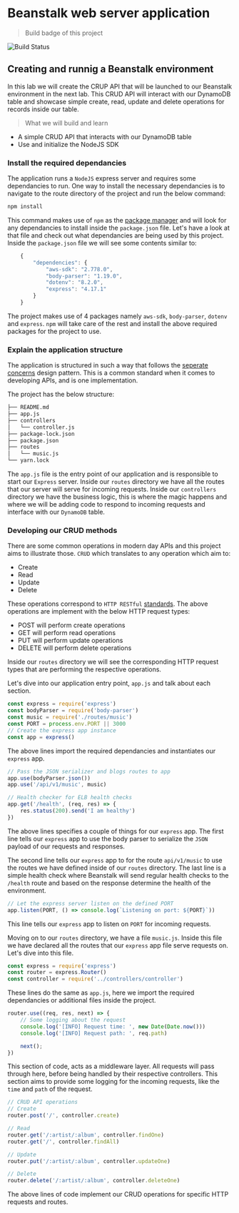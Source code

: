 # Beanstalk web server application

> Build badge of this project

![Build Status](https://codebuild.eu-west-1.amazonaws.com/badges?uuid=eyJlbmNyeXB0ZWREYXRhIjoiRU9oYVZKc0JUM1J1bjNvQ2xNSktCcVFpYzJ6V1VNZnI3ZExhbGVkLy9WZGpmQUlaSkZJMXpIcHJ6Mk5nRHozRVdyZTdKWFNxaG44bTBZZkMyLzBlZnpRPSIsIml2UGFyYW1ldGVyU3BlYyI6IjZLM0c1bmZoZkZsTG53VUsiLCJtYXRlcmlhbFNldFNlcmlhbCI6MX0%3D&branch=master)

## Creating and runnig a Beanstalk environment

In this lab we will create the CRUP API that will be launched to our Beanstalk environment in the next lab. This CRUD API will interact with our DynamoDB table and showcase simple create, read, update and delete operations for records inside our table.

> What we will build and learn

- A simple CRUD API that interacts with our DynamoDB table
- Use and initialize the NodeJS SDK

### Install the required dependancies

The application runs a `NodeJS` express server and requires some dependancies to run. One way to install the necessary dependancies is to navigate to the route directory of the project and run the below command:

```bash
npm install
```

This command makes use of `npm` as the [package manager](https://www.npmjs.com/) and will look for any dependancies to install inside the `package.json` file. Let's have a look at that file and check out what dependancies are being used by this project. Inside the `package.json` file we will see some contents similar to:

```javascript
    {
        "dependencies": {
            "aws-sdk": "2.778.0",
            "body-parser": "1.19.0",
            "dotenv": "8.2.0",
            "express": "4.17.1"
        }
    }
```

The project makes use of 4 packages namely `aws-sdk`, `body-parser`, `dotenv` and `express`. `npm` will take care of the rest and install the above required packages for the project to use.

### Explain the application structure

The application is structured in such a way that follows the [seperate concerns](https://en.wikipedia.org/wiki/Separation_of_concerns) design pattern. This is a common standard when it comes to developing APIs, and is one implementation.

The project has the below structure:

```bash
├── README.md
├── app.js
├── controllers
│   └── controller.js
├── package-lock.json
├── package.json
├── routes
│   └── music.js
└── yarn.lock
```

The `app.js` file is the entry point of our application and is responsible to start our `Express` server. Inside our `routes` directory we have all the routes that our server will serve for incoming requests. Inside our `controllers` directory we have the business logic, this is where the magic happens and where we will be adding code to respond to incoming requests and interface with our `DynamoDB` table.

### Developing our CRUD methods

There are some common operations in modern day APIs and this project aims to illustrate those. `CRUD` which translates to any operation which aim to:

- Create
- Read
- Update
- Delete

These operations correspond to `HTTP RESTful` [standards](https://en.wikipedia.org/wiki/Representational_state_transfer). The above operations are implement with the below HTTP request types:

- POST will perform create operations
- GET will perform read operations
- PUT will perform update operations
- DELETE will perform delete operations

Inside our `routes` directory we will see the corresponding HTTP request types that are performing the respective operations.

Let's dive into our application entry point, `app.js` and talk about each section.

```javascript
const express = require('express')
const bodyParser = require('body-parser')
const music = require('./routes/music')
const PORT = process.env.PORT || 3000
// Create the express app instance
const app = express()
```

The above lines import the required dependancies and instantiates our `express` app.

```javascript
// Pass the JSON serializer and blogs routes to app
app.use(bodyParser.json())
app.use('/api/v1/music', music)

// Health checker for ELB health checks
app.get('/health', (req, res) => {
    res.status(200).send('I am healthy')
})
```

The above lines specifies a couple of things for our `express` app. The first line tells our `express` app to use the body parser to serialize the `JSON` payload of our requests and responses.

The second line tells our `express` app to for the route `api/v1/music` to use the routes we have defined inside of our `routes` directory. The last line is a simple health check where Beanstalk will send regular health checks to the `/health` route and based on the response determine the health of the environment.

```javascript
// Let the express server listen on the defined PORT
app.listen(PORT, () => console.log(`Listening on port: ${PORT}`))
```

This line tells our `express` app to listen on `PORT` for incoming requests.

Moving on to our `routes` directory, we have a file `music.js`. Inside this file we have declared all the routes that our `express` app file serve requests on. Let's dive into this file.

```javascript
const express = require('express')
const router = express.Router()
const controller = require('../controllers/controller')
```

These lines do the same as `app.js`, here we import the required dependancies or additional files inside the project.

```javascript
router.use((req, res, next) => {
    // Some logging about the request
    console.log('[INFO] Request time: ', new Date(Date.now()))
    console.log('[INFO] Request path: ', req.path)

    next();
})
```

This section of code, acts as a middleware layer. All requests will pass through here, before being handled by their respective controllers. This section aims to provide some logging for the incoming requests, like the `time` and `path` of the request.

```javascript
// CRUD API operations
// Create
router.post('/', controller.create)

// Read
router.get('/:artist/:album', controller.findOne)
router.get('/', controller.findAll)

// Update
router.put('/:artist/:album', controller.updateOne)

// Delete
router.delete('/:artist/:album', controller.deleteOne)
```

The above lines of code implement our CRUD operations for specific HTTP requests and routes.
